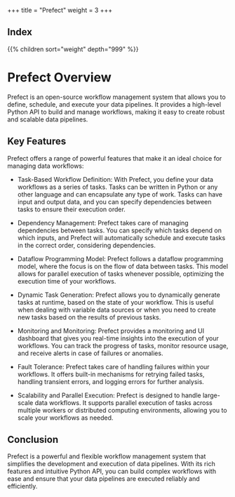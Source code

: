 +++
title = "Prefect"
weight = 3
+++

## Index

{{% children sort="weight" depth="999"  %}}

# Prefect Overview

Prefect is an open-source workflow management system that allows you to define, schedule, and execute your data pipelines. It provides a high-level Python API to build and manage workflows, making it easy to create robust and scalable data pipelines.

## Key Features

Prefect offers a range of powerful features that make it an ideal choice for managing data workflows:

- Task-Based Workflow Definition: With Prefect, you define your data workflows as a series of tasks. Tasks can be written in Python or any other language and can encapsulate any type of work. Tasks can have input and output data, and you can specify dependencies between tasks to ensure their execution order.

- Dependency Management: Prefect takes care of managing dependencies between tasks. You can specify which tasks depend on which inputs, and Prefect will automatically schedule and execute tasks in the correct order, considering dependencies.

- Dataflow Programming Model: Prefect follows a dataflow programming model, where the focus is on the flow of data between tasks. This model allows for parallel execution of tasks whenever possible, optimizing the execution time of your workflows.

- Dynamic Task Generation: Prefect allows you to dynamically generate tasks at runtime, based on the state of your workflow. This is useful when dealing with variable data sources or when you need to create new tasks based on the results of previous tasks.

- Monitoring and Monitoring: Prefect provides a monitoring and UI dashboard that gives you real-time insights into the execution of your workflows. You can track the progress of tasks, monitor resource usage, and receive alerts in case of failures or anomalies.

- Fault Tolerance: Prefect takes care of handling failures within your workflows. It offers built-in mechanisms for retrying failed tasks, handling transient errors, and logging errors for further analysis.

- Scalability and Parallel Execution: Prefect is designed to handle large-scale data workflows. It supports parallel execution of tasks across multiple workers or distributed computing environments, allowing you to scale your workflows as needed.

## Conclusion

Prefect is a powerful and flexible workflow management system that simplifies the development and execution of data pipelines. With its rich features and intuitive Python API, you can build complex workflows with ease and ensure that your data pipelines are executed reliably and efficiently.

